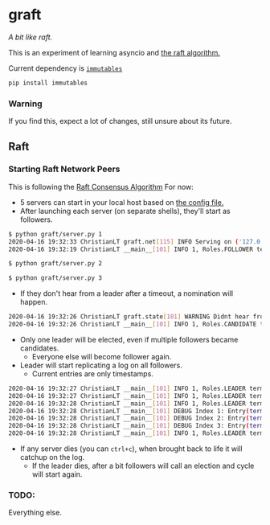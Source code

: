# graft
*A bit like raft.*

This is an experiment of learning asyncio and [the raft algorithm.](https://raft.github.io/)

Current dependency is [`immutables`](https://github.com/MagicStack/immutables)
```bash
pip install immutables
```
### Warning
If you find this, expect a lot of changes, still unsure about its future.

## Raft
### Starting Raft Network Peers
This is following the [Raft Consensus Algorithm](https://raft.github.io/)
For now:
- 5 servers can start in your local host based on [the config file.](config.py)
- After launching each server (on separate shells), they'll start as followers.
```bash
$ python graft/server.py 1
2020-04-16 19:32:33 ChristianLT graft.net[115] INFO Serving on ('127.0.0.1', 15000)
2020-04-16 19:32:19 ChristianLT __main__[101] INFO 1, Roles.FOLLOWER term: 0, size=0
```
```bash
$ python graft/server.py 2
```
```bash
$ python graft/server.py 3
```
- If they don't hear from a leader after a timeout, a nomination will happen.
```bash
2020-04-16 19:32:26 ChristianLT graft.state[101] WARNING Didnt hear from leader. Calling an election
2020-04-16 19:32:26 ChristianLT __main__[101] INFO 1, Roles.CANDIDATE term: 1, size=0
```
- Only one leader will be elected, even if multiple followers became candidates.
    - Everyone else will become follower again.
- Leader will start replicating a log on all followers.
    - Current entries are only timestamps.
```bash
2020-04-16 19:32:27 ChristianLT __main__[101] INFO 1, Roles.LEADER term: 1, size=1
2020-04-16 19:32:27 ChristianLT __main__[101] INFO 1, Roles.LEADER term: 1, size=2
2020-04-16 19:32:28 ChristianLT __main__[101] INFO 1, Roles.LEADER term: 1, size=3
2020-04-16 19:32:28 ChristianLT __main__[101] DEBUG Index 1: Entry(term=1, item=datetime.datetime(2020, 4, 16, 19, 32, 27, 171511))
2020-04-16 19:32:28 ChristianLT __main__[101] DEBUG Index 2: Entry(term=1, item=datetime.datetime(2020, 4, 16, 19, 32, 27, 674029))
2020-04-16 19:32:28 ChristianLT __main__[101] DEBUG Index 3: Entry(term=1, item=datetime.datetime(2020, 4, 16, 19, 32, 28, 176315))
2020-04-16 19:32:28 ChristianLT __main__[101] INFO 1, Roles.LEADER term: 1, size=4
```
- If any server dies (you can `ctrl+c`), when brought back to life it will catchup on the log.
    - If the leader dies, after a bit followers will call an election and cycle will start again.

### TODO:
Everything else.